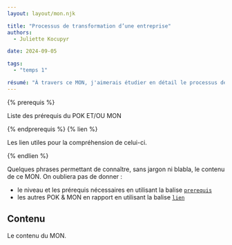 ```yaml
---
layout: layout/mon.njk

title: "Processus de transformation d’une entreprise"
authors:
  - Juliette Kocupyr

date: 2024-09-05

tags: 
  - "temps 1"

résumé: "À travers ce MON, j'aimerais étudier en détail le processus de transformation auquel de plus en plus d'entreprises font face aujourd'hui."
---
```


{% prerequis %}

Liste des prérequis du POK ET/OU MON

{% endprerequis %}
{% lien %}

Les lien utiles pour la compréhension de celui-ci.

{% endlien %}

Quelques phrases permettant de connaître, sans jargon ni blabla, le contenu de ce MON. On oubliera pas de donner :

- le niveau et les prérequis nécessaires en utilisant la balise [`prerequis`](/cs/contribuer-au-site/#prerequis)
- les autres POK & MON en rapport en utilisant la balise [`lien`](/cs/contribuer-au-site/#lien)

## Contenu

Le contenu du MON.
